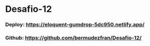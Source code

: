 # Desafio-12

### Deploy: https://eloquent-gumdrop-5dc950.netlify.app/
### Github: https://github.com/bermudezfran/Desafio-12/
